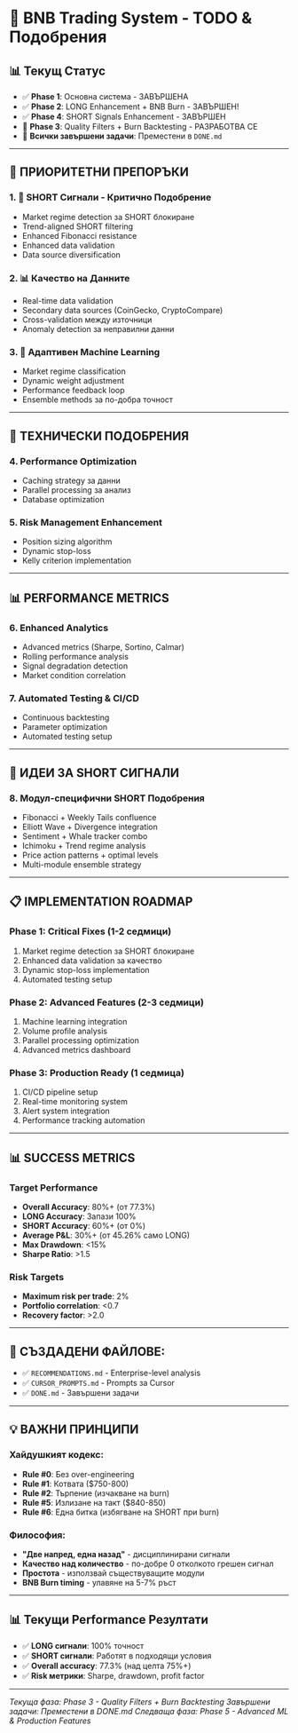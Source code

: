 # 🚀 BNB Trading System - TODO & Подобрения

## 📊 **Текущ Статус**
- ✅ **Phase 1**: Основна система - ЗАВЪРШЕНА
- ✅ **Phase 2**: LONG Enhancement + BNB Burn - ЗАВЪРШЕН!
- ✅ **Phase 4**: SHORT Signals Enhancement - ЗАВЪРШЕН
- 🔄 **Phase 3**: Quality Filters + Burn Backtesting - РАЗРАБОТВА СЕ
- 📝 **Всички завършени задачи**: Преместени в `DONE.md`

---

## 🎯 **ПРИОРИТЕТНИ ПРЕПОРЪКИ**

### **1. 🔴 SHORT Сигнали - Критично Подобрение**
- Market regime detection за SHORT блокиране
- Trend-aligned SHORT filtering
- Enhanced Fibonacci resistance
- Enhanced data validation
- Data source diversification

### **2. 📊 Качество на Данните**
- Real-time data validation
- Secondary data sources (CoinGecko, CryptoCompare)
- Cross-validation между източници
- Anomaly detection за неправилни данни

### **3. 🧠 Адаптивен Machine Learning**
- Market regime classification
- Dynamic weight adjustment
- Performance feedback loop
- Ensemble methods за по-добра точност

---

## 🔧 **ТЕХНИЧЕСКИ ПОДОБРЕНИЯ**

### **4. Performance Optimization**
- Caching strategy за данни
- Parallel processing за анализ
- Database optimization

### **5. Risk Management Enhancement**
- Position sizing algorithm
- Dynamic stop-loss
- Kelly criterion implementation

---

## 📊 **PERFORMANCE METRICS**

### **6. Enhanced Analytics**
- Advanced metrics (Sharpe, Sortino, Calmar)
- Rolling performance analysis
- Signal degradation detection
- Market condition correlation

### **7. Automated Testing & CI/CD**
- Continuous backtesting
- Parameter optimization
- Automated testing setup

---

## 🚀 **ИДЕИ ЗА SHORT СИГНАЛИ**

### **8. Модул-специфични SHORT Подобрения**
- Fibonacci + Weekly Tails confluence
- Elliott Wave + Divergence integration
- Sentiment + Whale tracker combo
- Ichimoku + Trend regime analysis
- Price action patterns + optimal levels
- Multi-module ensemble strategy

---

## 📋 **IMPLEMENTATION ROADMAP**

### **Phase 1: Critical Fixes (1-2 седмици)**
1. Market regime detection за SHORT блокиране
2. Enhanced data validation за качество
3. Dynamic stop-loss implementation
4. Automated testing setup

### **Phase 2: Advanced Features (2-3 седмици)**
1. Machine learning integration
2. Volume profile analysis
3. Parallel processing optimization
4. Advanced metrics dashboard

### **Phase 3: Production Ready (1 седмица)**
1. CI/CD pipeline setup
2. Real-time monitoring system
3. Alert system integration
4. Performance tracking automation

---

## 📊 **SUCCESS METRICS**

### **Target Performance**
- **Overall Accuracy**: 80%+ (от 77.3%)
- **LONG Accuracy**: Запази 100%
- **SHORT Accuracy**: 60%+ (от 0%)
- **Average P&L**: 30%+ (от 45.26% само LONG)
- **Max Drawdown**: <15%
- **Sharpe Ratio**: >1.5

### **Risk Targets**
- **Maximum risk per trade**: 2%
- **Portfolio correlation**: <0.7
- **Recovery factor**: >2.0

---

## 📄 **СЪЗДАДЕНИ ФАЙЛОВЕ:**
- ✅ `RECOMMENDATIONS.md` - Enterprise-level analysis
- ✅ `CURSOR_PROMPTS.md` - Prompts за Cursor
- ✅ `DONE.md` - Завършени задачи

---

## 💡 **ВАЖНИ ПРИНЦИПИ**

### **Хайдушкият кодекс:**
- **Rule #0**: Без over-engineering
- **Rule #1**: Котвата ($750-800)
- **Rule #2**: Търпение (изчакване на burn)
- **Rule #5**: Излизане на такт ($840-850)
- **Rule #6**: Една битка (избягване на SHORT при burn)

### **Философия:**
- **"Две напред, една назад"** - дисциплинирани сигнали
- **Качество над количество** - по-добре 0 отколкото грешен сигнал
- **Простота** - използвай съществуващите модули
- **BNB Burn timing** - улавяне на 5-7% ръст

---

## 📊 **Текущи Performance Резултати**
- ✅ **LONG сигнали**: 100% точност
- ✅ **SHORT сигнали**: Работят в подходящи условия
- ✅ **Overall accuracy**: 77.3% (над целта 75%+)
- ✅ **Risk метрики**: Sharpe, drawdown, profit factor

---

*Текуща фаза: Phase 3 - Quality Filters + Burn Backtesting*
*Завършени задачи: Преместени в DONE.md*
*Следваща фаза: Phase 5 - Advanced ML & Production Features*
